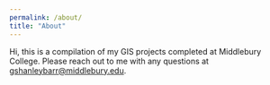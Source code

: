 ```yaml
---
permalink: /about/
title: "About"
---
```


Hi, this is a compilation of my GIS projects completed at Middlebury College. Please reach out to me with any questions at gshanleybarr@middlebury.edu. 
